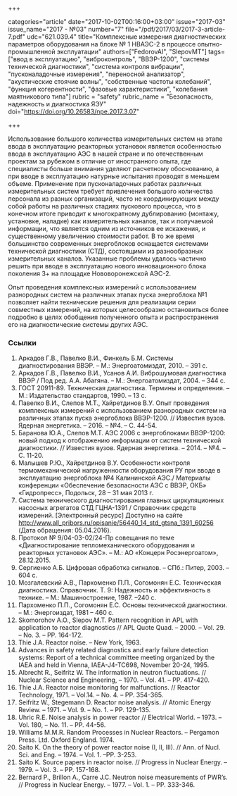 +++

categories="article"
date="2017-10-02T00:16:00+03:00"
issue="2017-03"
issue_name="2017 - №03"
number="7"
file="/pdf/2017/03/2017-3-article-7.pdf"
udc="621.039.4"
title="Комплексные измерения диагностических параметров оборудования на блоке № 1 НВАЭС-2 в процессе опытно- промышленной эксплуатации"
authors=["FedorovAI", "SlepovMT"]
tags=["ввод в эксплуатацию", "виброконтроль", "ВВЭР-1200", "системы технической диагностики", "система контроля вибрации", "пусконаладочные измерения", "переносной анализатор", "акустические стоячие волны", "собственные частоты колебаний", "функция когерентности", "фазовые характеристики", "колебания маятникового типа"]
rubric = "safety"
rubric_name = "Безопасность, надежность и диагностика ЯЭУ"
doi="https://doi.org/10.26583/npe.2017.3.07"

+++

Использование большого количества измерительных систем на этапе ввода в эксплуатацию реакторных установок является особенностью ввода в эксплуатацию АЭС в нашей стране и по отечественным проектам за рубежом в отличие от иностранного опыта, где специалисты больше внимания уделяют расчетному обоснованию, а при вводе в эксплуатацию натурные испытания проводят в меньшем объеме. Применение при пусконаладочных работах различных измерительных систем требует привлечения большого количества персонала из разных организаций, часто не координирующих между собой работы на различных стадиях пускового процесса, что в конечном итоге приводит к многократному дублированию (монтажу, установке, наладке) как измерительных каналов, так и получаемой информации, что является одним из источников ее искажения, и существенному увеличению стоимости работ. В то же время большинство современных энергоблоков оснащается системами технической диагностики (СТД), состоящими из разнообразных измерительных каналов. Указанные проблемы удалось частично решить при вводе в эксплуатацию нового инновационного блока поколения 3+ на площадке Нововоронежской АЭС-2.

Опыт проведения комплексных измерений с использованием разнородных систем на различных этапах пуска энергоблока №1 позволяет найти технические решения для реализации серии совместных измерений, на которых целесообразно остановиться более подробно в целях обобщения полученного опыта и распространения его на диагностические системы других АЭС.

### Ссылки

1. Аркадов Г.В., Павелко В.И., Финкель Б.М. Системы диагностирования ВВЭР. – М.: Энергоатомиздат, 2010. – 391 с.
2. Аркадов Г.В., Павелко В.И., Усанов А.И. Виброшумовая диагностика ВВЭР / Под ред. А.А. Абагяна. – М.: Энергоатомиздат, 2004. – 344 с.
3. ГОСТ 20911-89. Техническая диагностика. Термины и определения. – М.: Издательство стандартов, 1990. – 13 с.
4. Павелко В.И., Слепов М.Т., Хайретдинов В.У. Опыт проведения комплексных измерений с использованием разнородных систем на различных этапах пуска энергоблока ВВЭР-1200. // Известия вузов. Ядерная энергетика. – 2016. – №4. – С. 44-54.
5. Баранова Ю.А., Слепов М.Т. АЭС 2006 с энергоблоками ВВЭР-1200: новый подход к отображению информации от систем технической диагностики. // Известия вузов. Ядерная энергетика. – 2014. – №4. – С. 11-20.
6. Малышев Р.Ю., Хайретдинов В.У. Особенности контроля термомеханической нагруженности оборудования РУ при вводе в эксплуатацию энергоблока №4 Калининской АЭС./ Материалы конференции «Обеспечение безопасности АЭС с ВВЭР, ОКБ» «Гидропресс», Подольск, 28 – 31 мая 2013 г.
7. Система технического диагностирования главных циркуляционных насосных агрегатов СТД ГЦНА-1391 / Справочник средств измерений. [Электронный ресурс] Доступно на сайте http://www.all_pribors.ru/opisanie/56440_14_std_gtsna_1391_60256 (Дата обращения: 05.04.2016).
8. Протокол № 9/04-03-02/24-Пр совещания по теме «Диагностирование тепломеханического оборудования и реакторных установок АЭС». – М.: АО «Концерн Росэнергоатом», 28.12.2015.
9. Сергиенко А.Б. Цифровая обработка сигналов. – СПб.: Питер, 2003. – 604 с.
10. Мозгалевский А.В., Пархоменко П.П., Согомонян Е.С. Техническая диагностика. Справочник. Т. 9: Надежность и эффективность в технике. – М.: Машиностроение, 1987. –240 c.
11. Пархоменко П.П., Согомонян Е.С. Основы технической диагностики. – М.: Энергоиздат, 1981 – 460 с.
12. Skomorohov А.О., Slepov M.T. Pattern recognition in APL with application to reactor diagnostics // APL Quote Quad. – 2000. – Vol. 29. – No. 3. – PP. 164-172.
13. Thie J.A. Reactor noise. – New York, 1963.
14. Advances in safety related diagnostics and early failure detection systems: Report of a technical committee meeting organized by the IAEA and held in Vienna, IAEA-J4-TC698, November 20-24, 1995.
15. Albrecht R., Seifritz W. The information in neutron fluctuations. // Nuclear Science and Engineering, – 1970. – Vol. 41. – PP. 417-420.
16. Thie J.A. Reactor noise monitoring for malfunctions. // Reactor Technology, 1971. – Vol.14. – No. 4. – PP. 354-365.
17. Seifritz W., Stegemann D. Reactor noise analysis. // Atomic Energy Review. – 1971. – Vol. 9. – No. 1. – PP. 129-135.
18. Uhric R.E. Noise analysis in power reactor // Electrical World. – 1973. – Vol. 180, – No. 11. – PP. 44-56.
19. Williams M.M.R. Random Processes in Nuclear Reactors. – Pergamon Press. Ltd. Oxford England. 1974.
20. Saito K. On the theory of power reactor noise (I, II, III). // Ann. of Nucl. Sci. and Eng. – 1974. – Vol. 1. –PP. 3-253.
21. Saito K. Source papers in reactor noise. // Progress in Nuclear Energy. – 1979. – Vol. 3. – PP. 157-168.
22. Bernard P., Brillon A., Carre J.C. Neutron noise measurements of PWR’s. // Progress in Nuclear Energy. – 1977. – Vol. 1. – PP. 333-346.